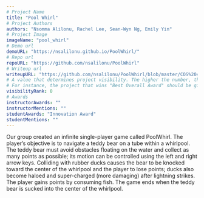 ```yaml
---
# Project Name
title: "Pool Whirl"
# Project Authors
authors: "Nsomma Alilonu, Rachel Lee, Sean-Wyn Ng, Emily Yin"
# Project Image
imageName: "pool_whirl"
# Demo url
demoURL: "https://nsalilonu.github.io/PoolWhirl/"
# Repo url
repoURL: "https://github.com/nsalilonu/PoolWhirl"
# Writeup url
writeupURL: "https://github.com/nsalilonu/PoolWhirl/blob/master/COS%20426%20Final%20Report.pdf"
# A value that determines project visibility. The higher the number, the closer it will appear to the top
# For instance, the project that wins "Best Overall Award" should be given the highest visibilityRank
visibilityRank: 0
# Awards
instructorAwards: ""
instructorMentions: ""
studentAwards: "Innovation Award"
studentMentions: ""
---
```

Our group created an infinite single-player game called PoolWhirl. The player’s objective is to navigate a teddy bear on a tube within a whirlpool. The teddy bear must avoid obstacles floating on the water and collect as many points as possible; its motion can be controlled using the left and right arrow keys. Colliding with rubber ducks causes the bear to be knocked toward the center of the whirlpool and the player to lose points; ducks also become haloed and super-charged (more damaging) after lightning strikes. The player gains points by consuming fish. The game ends when the teddy bear is sucked into the center of the whirlpool.
